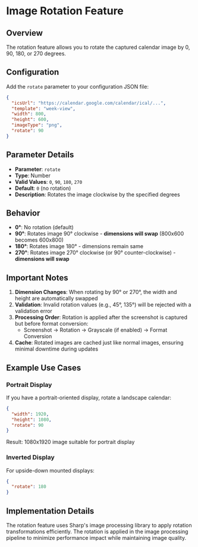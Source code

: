 # Image Rotation Feature

## Overview
The rotation feature allows you to rotate the captured calendar image by 0, 90, 180, or 270 degrees.

## Configuration

Add the `rotate` parameter to your configuration JSON file:

```json
{
  "icsUrl": "https://calendar.google.com/calendar/ical/...",
  "template": "week-view",
  "width": 800,
  "height": 600,
  "imageType": "png",
  "rotate": 90
}
```

## Parameter Details

- **Parameter**: `rotate`
- **Type**: Number
- **Valid Values**: `0`, `90`, `180`, `270`
- **Default**: `0` (no rotation)
- **Description**: Rotates the image clockwise by the specified degrees

## Behavior

- **0°**: No rotation (default)
- **90°**: Rotates image 90° clockwise - **dimensions will swap** (800x600 becomes 600x800)
- **180°**: Rotates image 180° - dimensions remain same
- **270°**: Rotates image 270° clockwise (or 90° counter-clockwise) - **dimensions will swap**

## Important Notes

1. **Dimension Changes**: When rotating by 90° or 270°, the width and height are automatically swapped
2. **Validation**: Invalid rotation values (e.g., 45°, 135°) will be rejected with a validation error
3. **Processing Order**: Rotation is applied after the screenshot is captured but before format conversion:
   - Screenshot → Rotation → Grayscale (if enabled) → Format Conversion
4. **Cache**: Rotated images are cached just like normal images, ensuring minimal downtime during updates

## Example Use Cases

### Portrait Display
If you have a portrait-oriented display, rotate a landscape calendar:
```json
{
  "width": 1920,
  "height": 1080,
  "rotate": 90
}
```
Result: 1080x1920 image suitable for portrait display

### Inverted Display
For upside-down mounted displays:
```json
{
  "rotate": 180
}
```

## Implementation Details

The rotation feature uses Sharp's image processing library to apply rotation transformations efficiently. The rotation is applied in the image processing pipeline to minimize performance impact while maintaining image quality.
